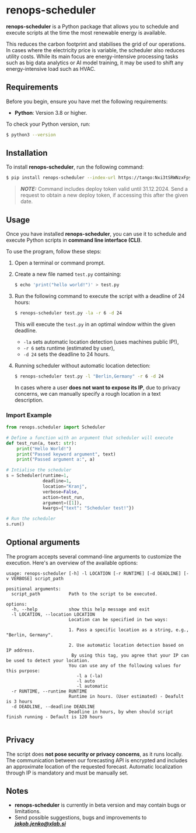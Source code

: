 # renops-scheduler

**renops-scheduler** is a Python package that allows you to schedule and execute scripts at the time the most renewable energy is available.

This reduces the carbon footprint and stabilises the grid of our operations. In cases where the electricity price is variable, the scheduler also reduces utility costs. While its main focus are energy-intensive processing tasks such as big data analytics or AI model training, it may be used to shift any energy-intensive load such as HVAC.

## Requirements

Before you begin, ensure you have met the following requirements:

- **Python**: Version 3.8 or higher.

To check your Python version, run:

```bash
$ python3 --version
```

## Installation

To install **renops-scheduler**, run the following command:

```bash
$ pip install renops-scheduler --index-url https://tango:Nxi3tSRWNzxFpyAxdATv@gitlab.xlab.si/api/v4/projects/2476/packages/pypi/simple
```

> **_NOTE:_** Command includes deploy token valid until 31.12.2024. Send a request to obtain a new deploy token, if accessing this after the given date.

## Usage

Once you have installed **renops-scheduler**, you can use it to schedule and execute Python scripts in **command line interface (CLI)**.

To use the program, follow these steps:

1. Open a terminal or command prompt.
2. Create a new file named `test.py` containing:

    ```bash
    $ echo 'print("hello world!")' > test.py
    ```

3. Run the following command to execute the script with a deadline of 24 hours:

    ```bash
    $ renops-scheduler test.py -la -r 6 -d 24
    ```

    This will execute the `test.py` in an optimal window within the given deadline. 

    -  `-la` sets automatic location detection (uses machines public IP!),
    - `-r 6` sets runtime (estimated by user), 
    - `-d 24` sets the deadline to 24 hours. 

4. Running scheduler without automatic location detection:
    ```bash
    $ renops-scheduler test.py -l "Berlin,Germany" -r 6 -d 24
    ```    
    In cases where a user **does not want to expose its IP**, due to privacy concerns, we can manually specify a rough location in a text description.

### Import Example
```python
from renops.scheduler import Scheduler

# Define a function with an argument that scheduler will execute
def test_run(a, text: str):
    print("Hello World!")
    print("Passed keyword argument", text)
    print("Passed argument a:", a)

# Intialise the scheduler
s = Scheduler(runtime=1,
              deadline=1,
              location="Kranj",
              verbose=False,
              action=test_run,
              argument=([1]),
              kwargs={"text": "Scheduler test!"})

# Run the scheduler
s.run()
```

## Optional arguments
The program accepts several command-line arguments to customize the execution. Here's an overview of the available options:

```
usage: renops-scheduler [-h] -l LOCATION [-r RUNTIME] [-d DEADLINE] [-v VERBOSE] script_path

positional arguments:
  script_path           Path to the script to be executed.

options:
  -h, --help            show this help message and exit
  -l LOCATION, --location LOCATION
                        Location can be specified in two ways:
                        
                        1. Pass a specific location as a string, e.g., "Berlin, Germany".
                        
                        2. Use automatic location detection based on IP address.
                         By using this tag, you agree that your IP can be used to detect your location.
                        You can use any of the following values for this purpose:
                           -l a (-la)
                           -l auto
                           -l automatic
  -r RUNTIME, --runtime RUNTIME
                        Runtime in hours. (User estimated) - Deafult is 3 hours
  -d DEADLINE, --deadline DEADLINE
                        Deadline in hours, by when should script finish running - Default is 120 hours
  
```
## Privacy

The script does **not pose security or privacy concerns**, as it runs locally. The communication between our forecasting API is encrypted and includes an approximate location of the requested forecast. Automatic localization through IP is mandatory and must be manually set.
 
## Notes

- **renops-scheduler** is currently in beta version and may contain bugs or limitations.
- Send possible suggestions, bugs and improvements to ***jakob.jenko@xlab.si***
